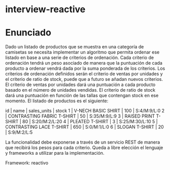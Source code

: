 # interview-reactive

# Enunciado

Dado un listado de productos que se muestra en una categoría de camisetas se necesita implementar un algoritmo que permita ordenar ese listado en base a una serie de criterios de ordenación. Cada criterio de ordenación tendrá un peso asociado de manera que la puntuación de cada producto a ordenar vendrá dada por la suma ponderada de los criterios.
Los criterios de ordenación definidos serán el criterio de ventas por unidades y el criterio de ratio de stock, puede que a futuro se añadan nuevos criterios.
El criterio de ventas por unidades dará una puntuación a cada producto basado en el número de unidades vendidas.
El criterio de ratio de stock dará una puntuación en función de las tallas que contengan stock en ese momento.
El listado de productos es el siguiente:

id |            name            | sales_units | stock
 1 | V-NECH BASIC SHIRT         | 100         | S:4/M:9/L:0
 2 | CONTRASTING FABRIC T-SHIRT | 50          | S:35/M:9/L:9
 3 | RAISED PRINT T-SHIRT       | 80          | S:20/M:2/L:20
 4 | PLEATED T-SHIRT            | 3           | S:25/M:30/L:10
 5 | CONTRASTING LACE T-SHIRT   | 650         | S:0/M:1/L:0
 6 | SLOGAN T-SHIRT             | 20          | S:9/M:2/L:5

La funcionalidad debe exponerse a través de un servicio REST de manera que recibirá los pesos para cada criterio.
Queda a libre elección el lenguaje y frameworks a utilizar para la implementación.

Framework: reactivo

